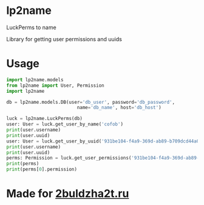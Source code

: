 # lp2name

LuckPerms to name

Library for getting user permissions and uuids

# Usage
```python
import lp2name.models
from lp2name import User, Permission
import lp2name

db = lp2name.models.DB(user='db_user', password='db_password',
                          name='db_name', host='db_host')

luck = lp2name.LuckPerms(db)
user: User = luck.get_user_by_name('cofob')
print(user.username)
print(user.uuid)
user: User = luck.get_user_by_uuid('931be104-f4a9-369d-ab89-b709dcd44a03')
print(user.username)
print(user.uuid)
perms: Permission = luck.get_user_permissions('931be104-f4a9-369d-ab89-b709dcd44a03')
print(perms)
print(perms[0].permission)
```

# Made for [2buldzha2t.ru](https://2buldzha2t.ru)
